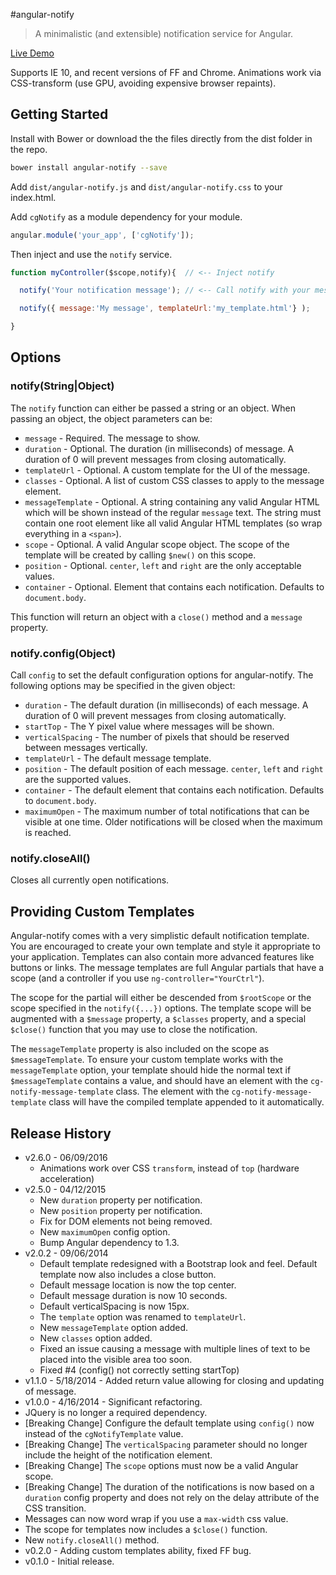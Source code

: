 #angular-notify

>A minimalistic (and extensible) notification service for Angular.

[Live Demo](https://rawgit.com/mrac/angular-notify/master/demo/index.html)

Supports IE 10, and recent versions of FF and Chrome.
Animations work via CSS-transform (use GPU, avoiding expensive browser repaints).

## Getting Started

Install with Bower or download the the files directly from the dist folder in the repo.

```bash
bower install angular-notify --save
```

Add `dist/angular-notify.js` and `dist/angular-notify.css` to your index.html.

Add `cgNotify` as a module dependency for your module.

```js
angular.module('your_app', ['cgNotify']);
```

Then inject and use the `notify` service.

```js
function myController($scope,notify){  // <-- Inject notify

  notify('Your notification message'); // <-- Call notify with your message

  notify({ message:'My message', templateUrl:'my_template.html'} );

}
```

## Options


### notify(String|Object)

The `notify` function can either be passed a string or an object.  When passing an object, the object parameters can be:

* `message` - Required.  The message to show.
* `duration` - Optional.  The duration (in milliseconds) of message.  A duration of 0 will prevent messages from closing automatically.
* `templateUrl` - Optional.  A custom template for the UI of the message.
* `classes` - Optional. A list of custom CSS classes to apply to the message element.
* `messageTemplate` - Optional. A string containing any valid Angular HTML which will be shown instead of the regular `message` text. The string must contain one root element like all valid Angular HTML templates (so wrap everything in a `<span>`).
* `scope` - Optional.  A valid Angular scope object.  The scope of the template will be created by calling `$new()` on this scope.
* `position` - Optional.  `center`, `left` and `right` are the only acceptable values.
* `container` - Optional.  Element that contains each notification.  Defaults to `document.body`.

This function will return an object with a `close()` method and a `message` property.

### notify.config(Object)

Call `config` to set the default configuration options for angular-notify.  The following options may be specified in the given object:

* `duration` - The default duration (in milliseconds) of each message.  A duration of 0 will prevent messages from closing automatically.
* `startTop` - The Y pixel value where messages will be shown.
* `verticalSpacing` - The number of pixels that should be reserved between messages vertically.
* `templateUrl` - The default message template.
* `position` - The default position of each message.  `center`, `left` and `right` are the supported values.
* `container` - The default element that contains each notification.  Defaults to `document.body`.
* `maximumOpen` - The maximum number of total notifications that can be visible at one time.  Older notifications will be closed when the maximum is reached.

### notify.closeAll()

Closes all currently open notifications.

## Providing Custom Templates

Angular-notify comes with a very simplistic default notification template.  You are encouraged to create your own template and style it appropriate to your application.  Templates can also contain more advanced features like buttons or links.  The message templates are full Angular partials that have a scope (and a controller if you use `ng-controller="YourCtrl"`).

The scope for the partial will either be descended from `$rootScope` or the scope specified in the `notify({...})` options.  The template scope will be augmented with a `$message` property, a `$classes` property, and a special `$close()` function that you may use to close the notification.

The `messageTemplate` property is also included on the scope as `$messageTemplate`.  To ensure your custom template works with the `messageTemplate` option, your template should hide the normal text if `$messageTemplate` contains a value, and should have an element with the `cg-notify-message-template` class.  The element with the `cg-notify-message-template` class will have the compiled template appended to it automatically.


## Release History
 * v2.6.0 - 06/09/2016
   * Animations work over CSS `transform`, instead of `top` (hardware acceleration)
 * v2.5.0 - 04/12/2015
   * New `duration` property per notification.
   * New `position` property per notification.
   * Fix for DOM elements not being removed.
   * New `maximumOpen` config option.
   * Bump Angular dependency to 1.3.
 * v2.0.2 - 09/06/2014
   * Default template redesigned with a Bootstrap look and feel.  Default template now also includes a close button.
   * Default message location is now the top center.
   * Default message duration is now 10 seconds.
   * Default verticalSpacing is now 15px.
   * The `template` option was renamed to `templateUrl`.
   * New `messageTemplate` option added.
   * New `classes` option added.
   * Fixed an issue causing a message with multiple lines of text to be placed into the visible area too soon.
   * Fixed #4 (config() not correctly setting startTop)
 * v1.1.0 - 5/18/2014 - Added return value allowing for closing and updating of message.
 * v1.0.0 - 4/16/2014 - Significant refactoring.  
  * JQuery is no longer a required dependency.
  * [Breaking Change] Configure the default template using `config()` now instead of the `cgNotifyTemplate` value.
  * [Breaking Change] The `verticalSpacing` parameter should no longer include the height of the notification element.
  * [Breaking Change] The `scope` options must now be a valid Angular scope.
  * [Breaking Change] The duration of the notifications is now based on a `duration` config property and does not rely on the delay attribute of the CSS transition.
  * Messages can now word wrap if you use a `max-width` css value.
  * The scope for templates now includes a `$close()` function.
  * New `notify.closeAll()` method.
 * v0.2.0 - Adding custom templates ability, fixed FF bug.
 * v0.1.0 - Initial release.
